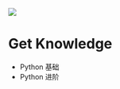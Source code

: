 ![](https://github.com/ZiaWang/ziawang.github.com/blob/master/picture/logo.jpg?raw=true)

# Get Knowledge
- Python 基础
- Python 进阶

